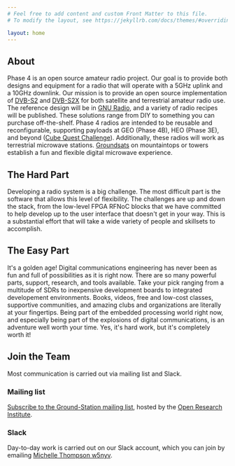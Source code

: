 ```yaml
---
# Feel free to add content and custom Front Matter to this file.
# To modify the layout, see https://jekyllrb.com/docs/themes/#overriding-theme-defaults

layout: home
---
```


## About

Phase 4 is an open source amateur radio project. Our goal is to
provide both designs and equipment for a radio that will operate with
a 5GHz uplink and a 10GHz downlink. Our mission is to provide an open
source implementation of [DVB-S2](https://www.dvb.org/standards/dvb-s2)
and [DVB-S2X](https://www.dvb.org/standards/dvb-s2x) for both satellite
and terrestrial amateur radio use. The reference design will be in
[GNU Radio](https://www.gnuradio.org/), and a variety of radio
recipes will be published. These solutions range from DIY to something
you can purchase off-the-shelf. Phase 4 radios are intended to be
reusable and reconfigurable, supporting payloads at GEO (Phase 4B),
HEO (Phase 3E), and beyond
([Cube Quest Challenge](http://www.nasa.gov/cubequest/details)).
Additionally, these radios will work as terrestrial
microwave stations. [Groundsats](groundsat.html) on
mountaintops or towers establish a fun and flexible digital microwave
experience.

## The Hard Part

Developing a radio system is a big challenge. The most difficult part
is the software that allows this level of flexibility. The challenges
are up and down the stack, from the low-level FPGA RFNoC blocks that
we have committed to help develop up to the user interface that
doesn't get in your way. This is a substantial effort that will take a
wide variety of people and skillsets to accomplish.

## The Easy Part

It's a golden age! Digital communications engineering has never been
as fun and full of possibilities as it is right now. There are so many
powerful parts, support, research, and tools available. Take your pick
ranging from a multitude of SDRs to inexpensive development boards to
integrated developement environments. Books, videos, free and low-cost
classes, supportive communities, and amazing clubs and organizations
are literally at your fingertips. Being part of the embedded
processing world right now, and especially being part of the
explosions of digital communications, is an adventure well worth your
time. Yes, it's hard work, but it's completely worth it!

## Join the Team

Most communication is carried out via mailing list and Slack.

### Mailing list

[Subscribe to the Ground-Station mailing list](http://lists.openresearch.institute/listinfo.cgi/ground-station-openresearch.institute), hosted by the [Open Research Institute](https://openresearch.institute/).

### Slack

Day-to-day work is carried out on our Slack account, which you can join by emailing [Michelle Thompson w5nyv](mailto:mountain.michelle+phase4website@gmail.com).